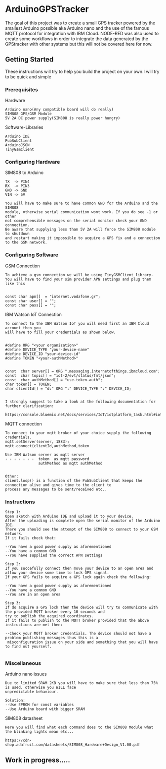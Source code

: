 # ArduinoGPSTracker

The goal of this project was to create a small GPS tracker powered by the smallest Arduino possible aka Arduino nano and the use
of the famous MQTT protocol for integration with IBM Cloud.
NODE-RED was also used to create some workflows in order to integrate the data generated by the GPStracker with other systems but
this will not be covered here for now.

## Getting Started

These instructions will try to help you build the project on your own.I will try to be quick and simple

### Prerequisites

Hardware
```
Arduino nano(Any compatible board will do really)
SIM808 GPS/GSM Module
5V 2A DC power supply(SIM808 is really power hungry)
```
Software-Libraries
```
Arduino IDE
PubSubClient
ArduinoJSON
TinyGsmClient
```

### Configuring Hardware

SIM808 to Arduino
```
TX  -> PIN4
RX  -> PIN3
GND -> GND
VIN -> 5V

You will have to make sure to have common GND for the Arduino and the SIM808
module, otherwise serial communication wont work. If you do see -1 or other
not comprehensible messages on the serial monitor check your GND connection.
Be aware that supplying less than 5V 2A will force the SIM808 module to shutdown
and restart making it impossible to acquire a GPS fix and a connection to the GSM network.
```
### Configuring Software

GSM Connection
```
To achieve a gsm connection we will be using TinyGSMClient library.
You will have to find your sim provider APN settings and plug them like this


const char apn[]  = "internet.vodafone.gr";
const char user[] = "";
const char pass[] = "";

```
IBM Watson IoT Connection

```
To connect to the IBM Watson IoT you will need first an IBM Cloud account then you
will have to fill your credentials as shown below.


#define ORG "<your organization>"
#define DEVICE_TYPE "your-device-name"
#define DEVICE_ID "your-device-id"
#define TOKEN "<your-authMethod>"


const  char server[] = ORG ".messaging.internetofthings.ibmcloud.com";
const  char topic[] = "iot-2/evt/status/fmt/json";
const  char authMethod[] = "use-token-auth";
char token[] = TOKEN;
char clientId[] = "d:" ORG ":" DEVICE_TYPE ":" DEVICE_ID;


I strongly suggest to take a look at the following documentation for further clarification:

https://console.bluemix.net/docs/services/IoT/iotplatform_task.html#iotplatform_task

```

MQTT connection

```
To connect to your mqtt broker of your choice supply the following credentials.
mqtt.setServer(server, 1883);
mqtt.connect(clientId,authMethod,token

Use IBM Watson server as mqtt server
- - - - - - -  token  as mqtt password
               authMethod as mqtt authMethod


Other:
client.loop() is a function of the PubSubClient that keeps the connection alive and gives time to the client to
process any messages to be sent/received etc..                
```

### Instructions

```
Step 1:
Open sketch with Arduino IDE and upload it to your device.
After the uploading is complete open the serial monitor of the Arduino IDE.
There you should see the attempt of the SIM808 to connect to your GSM network.
If it fails check that:

--You have a good power supply as aforementioned
--You have a common GND
--You have supplied the correct APN settings

Step 2:
If you succefully connect then move your device to an open area and allow your device some time to lock GPS signal.
If your GPS fails to acquire a GPS lock again check the following:

--You have a good power supply as aforementioned
--You have a common GND
--You are in an open area

Step 3:
If do acquire a GPS lock then the device will try to communicate with the provided MQTT broker every 10 seconds and
try to publish the acquired coordinates.
If it fails to publish to the MQTT broker provided that the above instructions are met then:

--Check your MQTT broker credentials. The device should not have a problem publishing messages thus this is a
 misconfiguration issue on your side and something that you will have to find out yourself.


```

### Miscellaneous
Arduino nano issues

```
Due to limited SRAM 2KB you will have to make sure that less than 75% is used, otherwise you WILL face
unpredictable behaviour.

Solution:
--Use EPROM for const variables
--Use Arduino board with bigger SRAM
```
SIM808 datasheet

```
Here you will find what each command does to the SIM808 Module what the blinking lights mean etc...

https://cdn-shop.adafruit.com/datasheets/SIM808_Hardware+Design_V1.00.pdf
```




## Work in progress.....
<!---  
End with an example of getting some data out of the system or using it for a little demo

## Running the tests

Explain how to run the automated tests for this system

### Break down into end to end tests

Explain what these tests test and why

```
Give an example
```

### And coding style tests

Explain what these tests test and why

```
Give an example
```

## Deployment

Add additional notes about how to deploy this on a live system

## Built With

* [Dropwizard](http://www.dropwizard.io/1.0.2/docs/) - The web framework used
* [Maven](https://maven.apache.org/) - Dependency Management
* [ROME](https://rometools.github.io/rome/) - Used to generate RSS Feeds

## Contributing

Please read [CONTRIBUTING.md](https://gist.github.com/PurpleBooth/b24679402957c63ec426) for details on our code of conduct, and the process for submitting pull requests to us.

## Versioning

We use [SemVer](http://semver.org/) for versioning. For the versions available, see the [tags on this repository](https://github.com/your/project/tags).

## Authors

* **Billie Thompson** - *Initial work* - [PurpleBooth](https://github.com/PurpleBooth)

See also the list of [contributors](https://github.com/your/project/contributors) who participated in this project.

## License

This project is licensed under the MIT License - see the [LICENSE.md](LICENSE.md) file for details

## Acknowledgments

* Hat tip to anyone who's code was used
* Inspiration
* etc


--->
